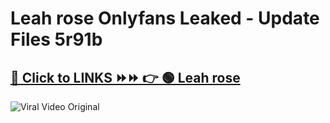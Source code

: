 
 # Leah rose Onlyfans Leaked - Update Files 5r91b

## <h2><a href="https://clipsfans.com/Leah_rose&ref=git">🔗 Click to LINKS ⏩⏩ 👉 🟢 Leah rose </a></h2>

<a href="https://clipsfans.com/Leah_rose&ref=git" rel="nofollow" data-target="animated-image.originalLink"><img src="https://i.ibb.co.com/xMMVF88/686577567.gif" alt="Viral Video Original" style="max-width: 100%; display: inline-block;" data-target="animated-image.originalImage"></a>

